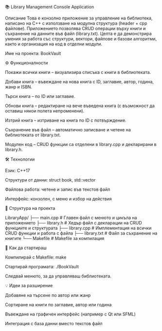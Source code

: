 📚 Library Management Console Application

Описание
Това е конзолно приложение за управление на библиотека, написано на C++ с използване на модулна структура (header + cpp файлове). Приложението позволява CRUD операции върху книги и съхранение на данните във файл (library.txt). Целта е да демонстрира умения за работа със структури, вектори, файлове и базови алгоритми, както и организация на код в отделни модули.

Име на проекта: BookVault

⚙️ Функционалности

Покажи всички книги – визуализира списъка с книги в библиотеката.

Добави книга – въвеждане на нова книга с ID, заглавие, автор, година, жанр и ISBN.

Търси книга – по ID или заглавие.

Обнови книга – редактиране на вече въведена книга (с възможност да оставиш някои полета непроменени).

Изтрий книга – изтриване на книга по ID с потвърждение.

Съхранение във файл – автоматично записване и четене на библиотеката от library.txt.

Модулен код – CRUD функции са отделени в library.cpp и декларирани в library.h.

🛠️ Технологии

Език: C++17

Структури от данни: struct book, std::vector<book>

Файлова работа: четене и запис във текстов файл

Интерфейс: конзолен, с меню и избор на действия

📁 Структура на проекта

LibraryApp/
├── main.cpp       # Главен файл с менюто и цикъла на приложението
├── library.h      # Хедър файл с декларации на CRUD функциите и структурата
├── library.cpp    # Имплементация на всички CRUD функции и работа с файла
├── library.txt    # Файл за съхранение на книгите
└── Makefile       # Makefile за компилация

🚀 Как да стартираш

Компилирай с Makefile:
make

Стартирай програмата:
./BookVault

Следвай менюто, за да управляваш библиотеката.

💡 Идеи за разширение

Добавяне на търсене по автор или жанр

Сортиране на книги по заглавие, автор или година

Въвеждане на графичен интерфейс (например с Qt или SFML)

Интеграция с база данни вместо текстов файл
